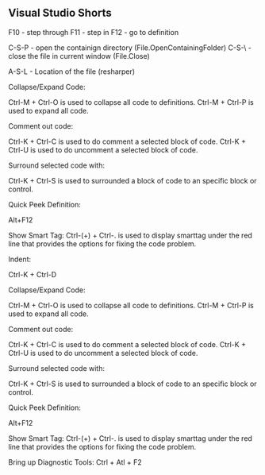 ## Visual Studio Shorts 

F10 - step through
F11 - step in
F12 - go to definition

C-S-P - open the containign directory (File.OpenContainingFolder)
C-S-\ - close the file in current window (File.Close)

A-S-L - Location of the file (resharper)

Collapse/Expand Code:

   Ctrl-M + Ctrl-O is used to collapse all code to definitions.
   Ctrl-M + Ctrl-P is used to expand all code.

Comment out code:

   Ctrl-K + Ctrl-C is used to do comment a selected block of code.
   Ctrl-K + Ctrl-U is used to do uncomment a selected block of code.

Surround selected code with:

   Ctrl-K + Ctrl-S is used to surrounded a block of code to an specific block or control.

Quick Peek Definition:

   Alt+F12

Show Smart Tag:
   Ctrl-(+) + Ctrl-. is used to display smarttag under the red line that provides the options for fixing the code problem.

Indent:

   Ctrl-K + Ctrl-D

Collapse/Expand Code:

   Ctrl-M + Ctrl-O is used to collapse all code to definitions.
   Ctrl-M + Ctrl-P is used to expand all code.

Comment out code:

   Ctrl-K + Ctrl-C is used to do comment a selected block of code.
   Ctrl-K + Ctrl-U is used to do uncomment a selected block of code.

Surround selected code with:

   Ctrl-K + Ctrl-S is used to surrounded a block of code to an specific block or control.

Quick Peek Definition:

   Alt+F12

Show Smart Tag:
   Ctrl-(+) + Ctrl-. is used to display smarttag under the red line that provides the options for fixing the code problem.

Bring up Diagnostic Tools:
   Ctrl + Atl + F2
